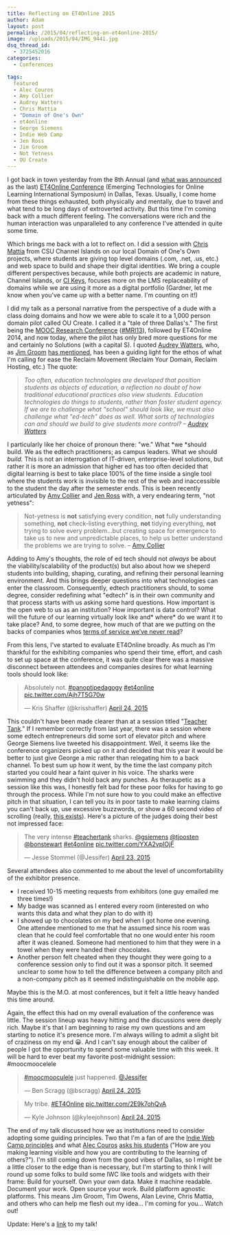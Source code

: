 ```yaml
---
title: Reflecting on ET4Online 2015
author: Adam
layout: post
permalink: /2015/04/reflecting-on-et4online-2015/
image: /uploads/2015/04/IMG_9441.jpg
dsq_thread_id:
  - 3725452016
categories:
  - Conferences

tags:
  featured
  - Alec Couros
  - Amy Collier
  - Audrey Watters
  - Chris Mattia
  - "Domain of One's Own"
  - et4online
  - George Siemens
  - Indie Web Camp
  - Jen Ross
  - Jim Groom
  - Not Yetness
  - OU Create
---
```

I got back in town yesterday from the 8th Annual (and [what was announced][1] as the last) [ET4Online Conference][2] (Emerging Technologies for Online Learning International Symposium) in Dallas, Texas. Usually, I come home from these things exhausted, both physically and mentally, due to travel and what tend to be long days of extroverted activity. But this time I'm coming back with a much different feeling. The conversations were rich and the human interaction was unparalleled to any conference I've attended in quite some time.

Which brings me back with a lot to reflect on. I did a session with [Chris Mattia][3] from CSU Channel Islands on our local Domain of One's Own projects, where students are giving top level domains (.com, .net, .us, etc.) and web space to build and shape their digital identities. We bring a couple different perspectives because, while both projects are academic in nature, Channel Islands, or [CI Keys][4], focuses more on the LMS replaceability of domains while we are using it more as a digital portfolio (Gardner, let me know when you've came up with a better name. I'm counting on it!)

I did my talk as a personal narrative from the perspective of a dude with a class doing domains and how we were able to scale it to a 1,000 person domain pilot called OU Create. I called it a "tale of three Dallas's." The first being the [MOOC Research Conference][5] ([#MRI13][6]), followed by ET4Online 2014, and now today, where the pilot has only bred more questions for me and certainly no Solutions (with a capital S). I quoted [Audrey Watters][7], who, as [Jim Groom][8] [has mentioned][9], has been a guiding light for the ethos of what I'm calling for ease the Reclaim Movement (Reclaim Your Domain, Reclaim Hosting, etc.) The quote:

> *Too often, education technologies are developed that position students as objects of education, a reflection no doubt of how traditional educational practices also view students. Education technologies do things to students, rather than foster student agency. If we are to challenge what "school" should look like, we must also challenge what "ed-tech" does as well. What sorts of technologies can and should we build to give students more control? &#8211; [Audrey Watters][10]*

I particularly like her choice of pronoun there: "we." What *we *should build. We as the edtech practitioners; as campus leaders. What we should *build.* This is not an interrogation of IT-driven, enterprise-level solutions, but rather it is more an admission that higher ed has too often decided that digital learning is best to take place 100% of the time inside a single tool where the students work is invisible to the rest of the web and inaccessible to the student the day after the semester ends. This is been recently articulated by [Amy Collier][11] and [Jen Ross][12] with, a very endearing term, "not yetness":

> Not-yetness is **not** satisfying every condition, **not** fully understanding something, **not** check-listing everything, **not** tidying everything, **not** trying to solve every problem…but creating space for emergence to take us to new and unpredictable places, to help us better understand the problems we are trying to solve. &#8211; [Amy Collier][13]

Adding to Amy's thoughts, the role of ed tech should not *always* be about the viability/scalability of the product(s) but also about how we sheperd students into building, shaping, curating, and refining their personal learning environment. And this brings deeper questions into what technologies can enter the classroom. Consequently, edtech practitioners should, to some degree, consider redefining what "edtech" is in their own community and that process starts with us asking some hard questions. How important is the open web to us as an institution? How important is data control? What will the future of our learning virtually look like and* where* do we want it to take place? And, to some degree, how much of that are we putting on the backs of companies whos [terms of service we’ve never read][14]?

From this lens, I've started to evaluate ET4Online broadly. As much as I'm thankful for the exhibiting companies who spend their time, effort, and cash to set up space at the conference, it was quite clear there was a massive disconnect between attendees and companies desires for what learning tools should look like:

<blockquote class="twitter-tweet" width="550">
  <p>
    Absolutely not. <a href="https://twitter.com/hashtag/panoptipedagogy?src=hash">#panoptipedagogy</a> <a href="https://twitter.com/hashtag/et4online?src=hash">#et4online</a> <a href="http://t.co/Ajh7T5G70w">pic.twitter.com/Ajh7T5G70w</a>
  </p>

  <p>
    &mdash; Kris Shaffer (@krisshaffer) <a href="https://twitter.com/krisshaffer/status/591640961253580801">April 24, 2015</a>
  </p>
</blockquote>



This couldn't have been made clearer than at a session titled "[Teacher Tank][15]." If I remember correctly from last year, there was a session where some edtech entrepreneurs did some sort of elevator pitch and where George Siemens live tweeted his disappointment. Well, it seems like the conference organizers picked up on it and decided that this year it would be better to just give George a mic rather than relegating him to a back channel. To best sum up how it went, by the time the last company pitch started you could hear a faint quiver in his voice. The sharks were swimming and they didn't hold back any punches. As theraupetic as a session like this was, I honestly felt bad for these poor folks for having to go through the process. While I'm not sure how to you could make an effective pitch in that situation, I can tell you its in poor taste to make learning claims you can't back up, use excessive buzzwords, or show a 60 second video of scrolling (really, [this exists][16]). Here's a picture of the judges doing their best not impressed face:

<blockquote class="twitter-tweet" width="550">
  <p>
    The very intense <a href="https://twitter.com/hashtag/teachertank?src=hash">#teachertank</a> sharks. <a href="https://twitter.com/gsiemens">@gsiemens</a> <a href="https://twitter.com/tjoosten">@tjoosten</a> <a href="https://twitter.com/bonstewart">@bonstewart</a> <a href="https://twitter.com/hashtag/et4online?src=hash">#et4online</a> <a href="http://t.co/YXA2vpIOjF">pic.twitter.com/YXA2vpIOjF</a>
  </p>

  <p>
    &mdash; Jesse Stommel (@Jessifer) <a href="https://twitter.com/Jessifer/status/591253600531140608">April 23, 2015</a>
  </p>
</blockquote>



Several attendees also commented to me about the level of uncomfortability of the exhibitor presence.

  * I received 10-15 meeting requests from exhibitors (one guy emailed me three times!)
  * My badge was scanned as I entered every room (interested on who wants this data and what they plan to do with it)
  * I showed up to chocolates on my bed when I got home one evening. One attendee mentioned to me that he assumed since his room was clean that he could feel comfortable that no one would enter his room after it was cleaned. Someone had mentioned to him that they were in a towel when they were handed their chocolates.
  * Another person felt cheated when they thought they were going to a conference session only to find out it was a sponsor pitch. It seemed unclear to some how to tell the difference between a company pitch and a non-company pitch as it seemed indistinguishable on the mobile app.

Maybe this is the M.O. at most conferences, but it felt a little heavy handed this time around.

Again, the effect this had on my overall evaluation of the conference was little. The session lineup was heavy hitting and the discussions were deeply rich. Maybe it's that I am beginning to raise my own questions and am starting to notice it's presence more. I'm always willing to admit a slight bit of craziness on my end :grinning:. And I can't say enough about the caliber of people I got the opportunity to spend some valuable time with this week. It will be hard to ever beat my favorite post-midnight session: #moocmoocelele

<blockquote class="twitter-tweet" width="550">
  <p>
    <a href="https://twitter.com/hashtag/moocmooculele?src=hash">#moocmooculele</a> just happened. <a href="https://twitter.com/Jessifer">@Jessifer</a>
  </p>

  <p>
    &mdash; Ben Scragg (@bscragg) <a href="https://twitter.com/bscragg/status/591499669479395330">April 24, 2015</a>
  </p>
</blockquote>



<blockquote class="twitter-tweet" width="550">
  <p>
    My tribe. <a href="https://twitter.com/hashtag/ET4Online?src=hash">#ET4Online</a> <a href="http://t.co/2E9k7ohQvA">pic.twitter.com/2E9k7ohQvA</a>
  </p>

  <p>
    &mdash; Kyle Johnson (@kyleejohnson) <a href="https://twitter.com/kyleejohnson/status/591487354868604929">April 24, 2015</a>
  </p>
</blockquote>



The end of my talk discussed how we as institutions need to consider adopting some guiding principles. Two that I'm a fan of are the [Indie Web Camp principles][17] and what [Alec Couros][18] [asks his students][18] ("How are you making learning visible and how you are contributing to the learning of others?"). I'm still coming down from the good vibes of Dallas, so I might be a little closer to the edge than is necessary, but I'm starting to think I will round up some folks to build some IWC like tools and widgets with their frame: Build for yourself. Own your own data. Make it machine readable. Document your work. Open source your work. Build platform agnostic platforms. This means Jim Groom, Tim Owens, Alan Levine, Chris Mattia, and others who can help me flesh out my idea&#8230; I'm coming for you&#8230; Watch out!

Update: Here's a [link][19] to my talk!

 [1]: https://twitter.com/chrisbevard/status/591587555390291968
 [2]: http://olc.onlinelearningconsortium.org/conference/2015/et4online/welcome
 [3]: https://twitter.com/cmmattia
 [4]: http://cikeys.com
 [5]: http://www.moocresearch.com
 [6]: https://twitter.com/search?f=realtime&q=MRI13&src=typd
 [7]: http://audreywatters.com
 [8]: https://twitter.com/jimgroom
 [9]: https://twitter.com/jimgroom/status/553623900236435458
 [10]: http://reclaim.hackeducation.com
 [11]: https://twitter.com/amcollier
 [12]: https://twitter.com/jar
 [13]: http://redpincushion.me
 [14]: https://tosdr.org
 [15]: http://olc.onlinelearningconsortium.org/conference/2015/et4online/teacher-tank
 [16]: https://vimeo.com/125597822
 [17]: https://indiewebcamp.com/principles
 [18]: https://www.youtube.com/watch?v=ru6LoU2-kC0
 [19]: http://events.mediasite.com/Mediasite/Play/87a37e297618436cb5ad7ee594acbda41d
